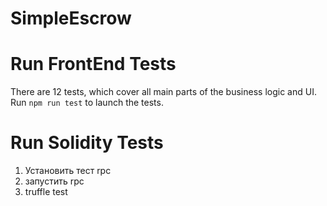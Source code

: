 # SimpleEscrow

# Run FrontEnd Tests

There are 12 tests, which cover all main parts of the business logic and UI.
Run `npm run test` to launch the tests.

# Run Solidity Tests

1. Установить тест rpc
2. запустить rpc
3. truffle test
